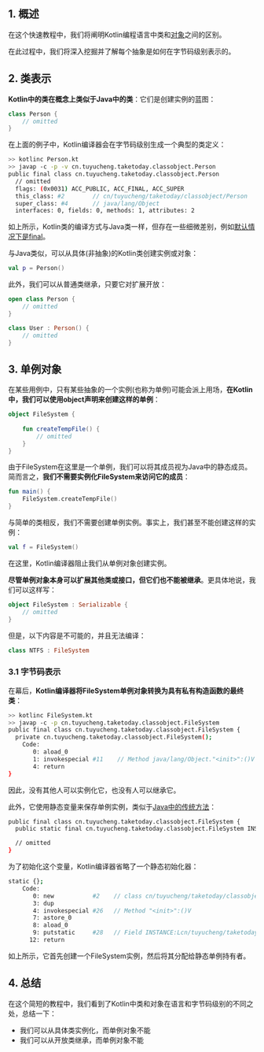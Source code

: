 ## 1. 概述

在这个快速教程中，我们将阐明Kotlin编程语言中类和[对象](https://www.baeldung.com/kotlin-objects)之间的区别。

在此过程中，我们将深入挖掘并了解每个抽象是如何在字节码级别表示的。

## 2. 类表示

**Kotlin中的类在概念上类似于Java中的类**：它们是创建实例的蓝图：

```kotlin
class Person {
    // omitted
}
```

在上面的例子中，Kotlin编译器会在字节码级别生成一个典型的类定义：

```bash
>> kotlinc Person.kt
>> javap -c -p -v cn.tuyucheng.taketoday.classobject.Person
public final class cn.tuyucheng.taketoday.classobject.Person
  // omitted
  flags: (0x0031) ACC_PUBLIC, ACC_FINAL, ACC_SUPER
  this_class: #2        // cn/tuyucheng/taketoday/classobject/Person
  super_class: #4       // java/lang/Object
  interfaces: 0, fields: 0, methods: 1, attributes: 2
```

如上所示，Kotlin类的编译方式与Java类一样，但存在一些细微差别，例如[默认情况下是final](../../kotlin-core-2/docs/Kotlin中的open关键字.md)。

与Java类似，可以从具体(非抽象)的Kotlin类创建实例或对象：

```kotlin
val p = Person()
```

此外，我们可以从普通类继承，只要它对扩展开放：

```kotlin
open class Person {
    // omitted
}

class User : Person() {
    // omitted
}
```

## 3. 单例对象

在某些用例中，只有某些抽象的一个实例(也称为单例)可能会派上用场，**在Kotlin中，我们可以使用object声明来创建这样的单例**：

```kotlin
object FileSystem {
    
    fun createTempFile() {
        // omitted
    }
}
```

由于FileSystem在这里是一个单例，我们可以将其成员视为Java中的静态成员。简而言之，**我们不需要实例化FileSystem来访问它的成员**：

```kotlin
fun main() {
    FileSystem.createTempFile()
}
```

与简单的类相反，我们不需要创建单例实例。事实上，我们甚至不能创建这样的实例：

```kotlin
val f = FileSystem()
```

在这里，Kotlin编译器阻止我们从单例对象创建实例。

**尽管单例对象本身可以扩展其他类或接口，但它们也不能被继承**。更具体地说，我们可以这样写：

```kotlin
object FileSystem : Serializable {
    // omitted
}
```

但是，以下内容是不可能的，并且无法编译：

```kotlin
class NTFS : FileSystem
```

### 3.1 字节码表示

在幕后，**Kotlin编译器将FileSystem单例对象转换为具有私有构造函数的最终类**：

```bash
>> kotlinc FileSystem.kt 
>> javap -c -p cn.tuyucheng.taketoday.classobject.FileSystem
public final class cn.tuyucheng.taketoday.classobject.FileSystem {
  private cn.tuyucheng.taketoday.classobject.FileSystem();
    Code:
       0: aload_0
       1: invokespecial #11    // Method java/lang/Object."<init>":()V
       4: return
}
```

因此，没有其他人可以实例化它，也没有人可以继承它。

此外，它使用静态变量来保存单例实例，类似于[Java中的传统方法](https://www.baeldung.com/java-singleton)：

```bash
public final class cn.tuyucheng.taketoday.classobject.FileSystem {
  public static final cn.tuyucheng.taketoday.classobject.FileSystem INSTANCE;

  // omitted
}
```

为了初始化这个变量，Kotlin编译器省略了一个静态初始化器：

```bash
static {};
    Code:
       0: new           #2    // class cn/tuyucheng/taketoday/classobject/FileSystem
       3: dup
       4: invokespecial #26   // Method "<init>":()V
       7: astore_0
       8: aload_0
       9: putstatic     #28   // Field INSTANCE:Lcn/tuyucheng/taketoday/classobject/FileSystem;
      12: return
```

如上所示，它首先创建一个FileSystem实例，然后将其分配给静态单例持有者。

## 4. 总结

在这个简短的教程中，我们看到了Kotlin中类和对象在语言和字节码级别的不同之处，总结一下：

-   我们可以从具体类实例化，而单例对象不能
-   我们可以从开放类继承，而单例对象不能